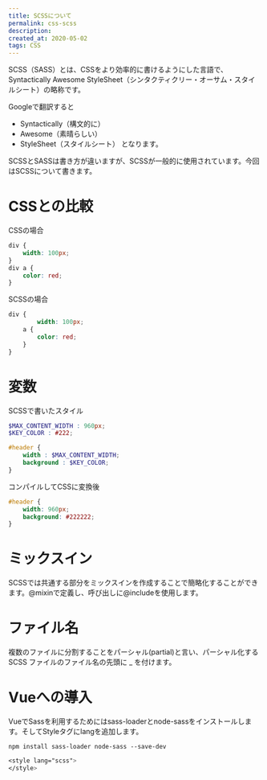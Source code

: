 ```yaml
---
title: SCSSについて
permalink: css-scss
description: 
created_at: 2020-05-02
tags: CSS
---
```


SCSS（SASS）とは、CSSをより効率的に書けるようにした言語で、Syntactically Awesome StyleSheet（シンタクティクリー・オーサム・スタイルシート）の略称です。  

Googleで翻訳すると  
- Syntactically（構文的に）
- Awesome（素晴らしい）
- StyleSheet（スタイルシート）
となります。

SCSSとSASSは書き方が違いますが、SCSSが一般的に使用されています。今回はSCSSについて書きます。

# CSSとの比較

CSSの場合
```css
div {
    width: 100px;
}
div a {
    color: red;
}
```

SCSSの場合
```css
div {
        width: 100px;
    a {
        color: red;
    }
}
```
# 変数

SCSSで書いたスタイル
```scss
$MAX_CONTENT_WIDTH : 960px;
$KEY_COLOR : #222;

#header {
    width : $MAX_CONTENT_WIDTH;
    background : $KEY_COLOR;
}
```

コンパイルしてCSSに変換後
```css
#header {
    width: 960px;
    background: #222222;
}
```


# ミックスイン
SCSSでは共通する部分をミックスインを作成することで簡略化することができます。@mixinで定義し、呼び出しに@includeを使用します。

# ファイル名
複数のファイルに分割することをパーシャル(partial)と言い、パーシャル化する SCSS ファイルのファイル名の先頭に _ を付けます。

# Vueへの導入
VueでSassを利用するためにはsass-loaderとnode-sassをインストールします。そしてStyleタグにlangを追加します。

```
npm install sass-loader node-sass --save-dev
```

```scss
<style lang="scss">
</style>
```

